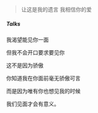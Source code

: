> 让这是我的遗言
> 我相信你的爱

##### Talks

我渴望能见你一面

但我不会开口要求要见你

这不是因为骄傲

你知道我在你面前毫无骄傲可言

而是因为唯有你也想见我的时候

我们见面才会有意义。